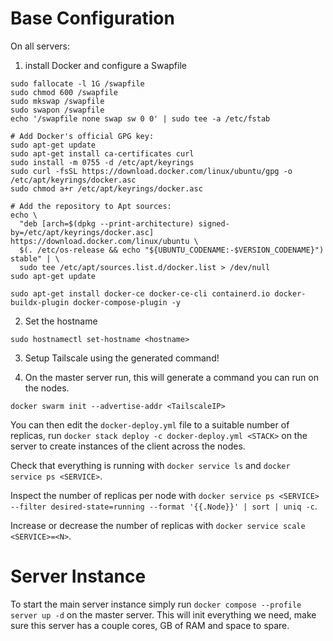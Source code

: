 # Base Configuration

On all servers:

1.  install Docker and configure a Swapfile

```
sudo fallocate -l 1G /swapfile
sudo chmod 600 /swapfile
sudo mkswap /swapfile
sudo swapon /swapfile
echo '/swapfile none swap sw 0 0' | sudo tee -a /etc/fstab

# Add Docker's official GPG key:
sudo apt-get update
sudo apt-get install ca-certificates curl
sudo install -m 0755 -d /etc/apt/keyrings
sudo curl -fsSL https://download.docker.com/linux/ubuntu/gpg -o /etc/apt/keyrings/docker.asc
sudo chmod a+r /etc/apt/keyrings/docker.asc

# Add the repository to Apt sources:
echo \
  "deb [arch=$(dpkg --print-architecture) signed-by=/etc/apt/keyrings/docker.asc] https://download.docker.com/linux/ubuntu \
  $(. /etc/os-release && echo "${UBUNTU_CODENAME:-$VERSION_CODENAME}") stable" | \
  sudo tee /etc/apt/sources.list.d/docker.list > /dev/null
sudo apt-get update

sudo apt-get install docker-ce docker-ce-cli containerd.io docker-buildx-plugin docker-compose-plugin -y
```

2. Set the hostname

```
sudo hostnamectl set-hostname <hostname>
```

3. Setup Tailscale using the generated command!

4. On the master server run, this will generate a command you can run on the nodes.

```
docker swarm init --advertise-addr <TailscaleIP>
```

You can then edit the `docker-deploy.yml` file to a suitable number of replicas, run `docker stack deploy -c docker-deploy.yml <STACK>` on the server to create instances of the client across the nodes.

Check that everything is running with `docker service ls` and `docker service ps <SERVICE>`.

Inspect the number of replicas per node with `docker service ps <SERVICE> --filter desired-state=running --format '{{.Node}}' | sort | uniq -c`.

Increase or decrease the number of replicas with `docker service scale <SERVICE>=<N>`.

# Server Instance

To start the main server instance simply run `docker compose --profile server up -d` on the master server. This will init everything we need, make sure this server has a couple cores, GB of RAM and space to spare. 